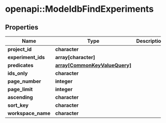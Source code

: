 # openapi::ModeldbFindExperiments


## Properties
Name | Type | Description | Notes
------------ | ------------- | ------------- | -------------
**project_id** | **character** |  | [optional] 
**experiment_ids** | **array[character]** |  | [optional] 
**predicates** | [**array[CommonKeyValueQuery]**](commonKeyValueQuery.md) |  | [optional] 
**ids_only** | **character** |  | [optional] 
**page_number** | **integer** |  | [optional] 
**page_limit** | **integer** |  | [optional] 
**ascending** | **character** |  | [optional] 
**sort_key** | **character** |  | [optional] 
**workspace_name** | **character** |  | [optional] 


